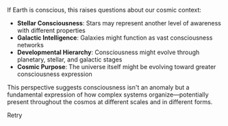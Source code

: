 
If Earth is conscious, this raises questions about our cosmic context:

- **Stellar Consciousness**: Stars may represent another level of awareness with different properties
- **Galactic Intelligence**: Galaxies might function as vast consciousness networks
- **Developmental Hierarchy**: Consciousness might evolve through planetary, stellar, and galactic stages
- **Cosmic Purpose**: The universe itself might be evolving toward greater consciousness expression

This perspective suggests consciousness isn't an anomaly but a fundamental expression of how complex systems organize—potentially present throughout the cosmos at different scales and in different forms.

Retry